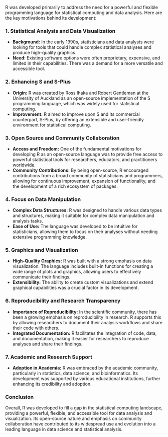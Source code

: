 R was developed primarily to address the need for a powerful and flexible programming language for statistical computing and data analysis. Here are the key motivations behind its development:

### 1. **Statistical Analysis and Data Visualization**
- **Background:** In the early 1990s, statisticians and data analysts were looking for tools that could handle complex statistical analyses and produce high-quality graphics.
- **Need:** Existing software options were often proprietary, expensive, and limited in their capabilities. There was a demand for a more versatile and accessible tool.

### 2. **Enhancing S and S-Plus**
- **Origin:** R was created by Ross Ihaka and Robert Gentleman at the University of Auckland as an open-source implementation of the S programming language, which was widely used for statistical computing.
- **Improvement:** R aimed to improve upon S and its commercial counterpart, S-Plus, by offering an extensible and user-friendly environment for statistical computing.

### 3. **Open Source and Community Collaboration**
- **Access and Freedom:** One of the fundamental motivations for developing R as an open-source language was to provide free access to powerful statistical tools for researchers, educators, and practitioners worldwide.
- **Community Contributions:** By being open-source, R encouraged contributions from a broad community of statisticians and programmers, allowing for continuous improvement, expansion of functionality, and the development of a rich ecosystem of packages.

### 4. **Focus on Data Manipulation**
- **Complex Data Structures:** R was designed to handle various data types and structures, making it suitable for complex data manipulation and analysis tasks.
- **Ease of Use:** The language was developed to be intuitive for statisticians, allowing them to focus on their analyses without needing extensive programming knowledge.

### 5. **Graphics and Visualization**
- **High-Quality Graphics:** R was built with a strong emphasis on data visualization. The language includes built-in functions for creating a wide range of plots and graphics, allowing users to effectively communicate their findings.
- **Extensibility:** The ability to create custom visualizations and extend graphical capabilities was a crucial factor in its development.

### 6. **Reproducibility and Research Transparency**
- **Importance of Reproducibility:** In the scientific community, there has been a growing emphasis on reproducibility in research. R supports this by allowing researchers to document their analysis workflows and share their code with others.
- **Integrated Documentation:** R facilitates the integration of code, data, and documentation, making it easier for researchers to reproduce analyses and share their findings.

### 7. **Academic and Research Support**
- **Adoption in Academia:** R was embraced by the academic community, particularly in statistics, data science, and bioinformatics. Its development was supported by various educational institutions, further enhancing its credibility and adoption.

### Conclusion
Overall, R was developed to fill a gap in the statistical computing landscape, providing a powerful, flexible, and accessible tool for data analysis and visualization. Its open-source nature and emphasis on community collaboration have contributed to its widespread use and evolution into a leading language in data science and statistical analysis.
